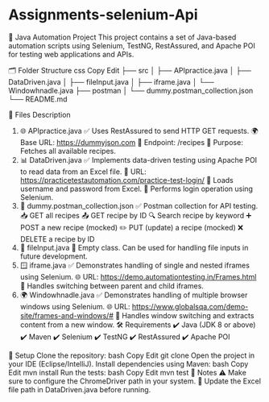 # Assignments-selenium-Api


🚀 Java Automation Project
This project contains a set of Java-based automation scripts using Selenium, TestNG, RestAssured, and Apache POI for testing web applications and APIs.


🗂️ Folder Structure
css
Copy
Edit
├── src
│   ├── APIpractice.java
│   ├── DataDriven.java
│   ├── fileInput.java
│   ├── iframe.java
│   └── Windowhnadle.java
├── postman
│   └── dummy.postman_collection.json
└── README.md



📄 Files Description
1. 🌐 APIpractice.java
✅ Uses RestAssured to send HTTP GET requests.
🌍 Base URL: https://dummyjson.com
🥗 Endpoint: /recipes
🎯 Purpose: Fetches all available recipes.
2. 📊 DataDriven.java
✅ Implements data-driven testing using Apache POI to read data from an Excel file.
🔑 URL: https://practicetestautomation.com/practice-test-login/
📝 Loads username and password from Excel.
🚀 Performs login operation using Selenium.
3. 📮 dummy.postman_collection.json
✅ Postman collection for API testing.
📥 GET all recipes
📤 GET recipe by ID
🔍 Search recipe by keyword
➕ POST a new recipe (mocked)
✏️ PUT (update) a recipe (mocked)
❌ DELETE a recipe by ID
4. 📂 fileInput.java
🚧 Empty class. Can be used for handling file inputs in future development.
5. 🪟 iframe.java
✅ Demonstrates handling of single and nested iframes using Selenium.
🌐 URL: https://demo.automationtesting.in/Frames.html
🔀 Handles switching between parent and child iframes.
6. 🌍 Windowhnadle.java
✅ Demonstrates handling of multiple browser windows using Selenium.
🌐 URL: https://www.globalsqa.com/demo-site/frames-and-windows/#
🔀 Handles window switching and extracts content from a new window.
🛠️ Requirements
✔️ Java (JDK 8 or above)
✔️ Maven
✔️ Selenium
✔️ TestNG
✔️ RestAssured
✔️ Apache POI

🚀 Setup
Clone the repository:
bash
Copy
Edit
git clone <repository-url>
Open the project in your IDE (Eclipse/IntelliJ).
Install dependencies using Maven:
bash
Copy
Edit
mvn install
Run the tests:
bash
Copy
Edit
mvn test
🔎 Notes
⚠️ Make sure to configure the ChromeDriver path in your system.
📌 Update the Excel file path in DataDriven.java before running.
